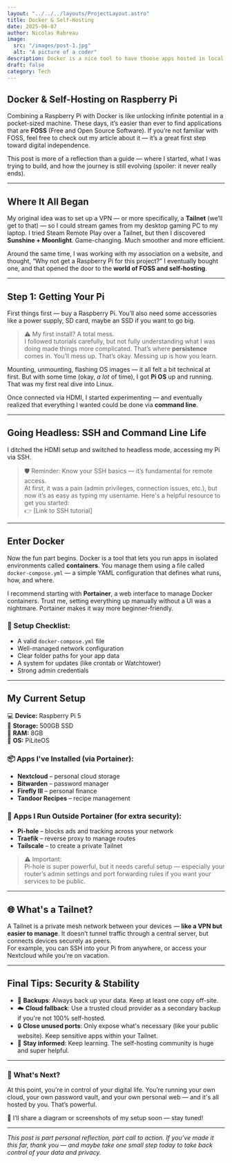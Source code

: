 ```yaml
---
layout: "../../../layouts/ProjectLayout.astro"
title: Docker & Self-Hosting
date: 2025-06-07
author: Nicolas Rabreau
image: 
  src: "/images/post-1.jpg"
  alt: "A picture of a coder"
description: Docker is a nice tool to have thoose apps hosted in local on your computer for better control of your data and less money !
draft: false
category: Tech
---
```


## Docker & Self-Hosting on Raspberry Pi

Combining a Raspberry Pi with Docker is like unlocking infinite potential in a pocket-sized machine. These days, it’s easier than ever to find applications that are **FOSS** (Free and Open Source Software). If you’re not familiar with FOSS, feel free to check out my article about it — it’s a great first step toward digital independence.

This post is more of a reflection than a guide — where I started, what I was trying to build, and how the journey is still evolving (spoiler: it never really ends).

---

## Where It All Began

My original idea was to set up a VPN — or more specifically, a **Tailnet** (we’ll get to that) — so I could stream games from my desktop gaming PC to my laptop. I tried Steam Remote Play over a Tailnet, but then I discovered **Sunshine + Moonlight**. Game-changing. Much smoother and more efficient.

Around the same time, I was working with my association on a website, and thought, “Why not get a Raspberry Pi for this project?” I eventually bought one, and that opened the door to the **world of FOSS and self-hosting**.

---

## Step 1: Getting Your Pi

First things first — buy a Raspberry Pi. You’ll also need some accessories like a power supply, SD card, maybe an SSD if you want to go big.

> ⚠️ My first install? A total mess.  
I followed tutorials carefully, but not fully understanding what I was doing made things more complicated. That’s where **persistence** comes in. You’ll mess up. That’s okay. Messing up is how you learn.

Mounting, unmounting, flashing OS images — it all felt a bit technical at first. But with some time (okay, *a lot* of time), I got **Pi OS** up and running. That was my first real dive into Linux.

Once connected via HDMI, I started experimenting — and eventually realized that everything I wanted could be done via **command line**.

---

## Going Headless: SSH and Command Line Life

I ditched the HDMI setup and switched to headless mode, accessing my Pi via SSH.

> 🛡️ Reminder: Know your SSH basics — it’s fundamental for remote access.  
At first, it was a pain (admin privileges, connection issues, etc.), but now it’s as easy as typing my username. Here's a helpful resource to get you started:  
👉 [Link to SSH tutorial]

---

## Enter Docker

Now the fun part begins. Docker is a tool that lets you run apps in isolated environments called **containers**. You manage them using a file called `docker-compose.yml` — a simple YAML configuration that defines what runs, how, and where.

I recommend starting with **Portainer**, a web interface to manage Docker containers. Trust me, setting everything up manually without a UI was a nightmare. Portainer makes it way more beginner-friendly.

### 🧱 Setup Checklist:
- A valid `docker-compose.yml` file
- Well-managed network configuration
- Clear folder paths for your app data
- A system for updates (like crontab or Watchtower)
- Strong admin credentials

---

## My Current Setup

💻 **Device:** Raspberry Pi 5  
💽 **Storage:** 500GB SSD  
🧠 **RAM:** 8GB  
🧾 **OS:** PiLiteOS

### 📦 Apps I've Installed (via Portainer):
- **Nextcloud** – personal cloud storage
- **Bitwarden** – password manager
- **Firefly III** – personal finance
- **Tandoor Recipes** – recipe management

### 🔐 Apps I Run Outside Portainer (for extra security):
- **Pi-hole** – blocks ads and tracking across your network
- **Traefik** – reverse proxy to manage routes
- **Tailscale** – to create a private Tailnet

> ⚠️ Important:  
Pi-hole is super powerful, but it needs careful setup — especially your router’s admin settings and port forwarding rules if you want your services to be public.

---

## 🌐 What's a Tailnet?

A Tailnet is a private mesh network between your devices — **like a VPN but easier to manage**. It doesn’t tunnel traffic through a central server, but connects devices securely as peers.  
For example, you can SSH into your Pi from anywhere, or access your Nextcloud while you're on vacation.

---

## Final Tips: Security & Stability

- 🔁 **Backups**: Always back up your data. Keep at least one copy off-site.
- ☁️ **Cloud fallback**: Use a trusted cloud provider as a secondary backup if you're not 100% self-hosted.
- 🔒 **Close unused ports**: Only expose what's necessary (like your public website). Keep sensitive apps within your Tailnet.
- 🧠 **Stay informed**: Keep learning. The self-hosting community is huge and super helpful.

---

### 🤖 What's Next?

At this point, you're in control of your digital life. You’re running your own cloud, your own password vault, and your own personal web — and it's all hosted by you. That’s powerful.

🧱 I’ll share a diagram or screenshots of my setup soon — stay tuned!

---

*This post is part personal reflection, part call to action. If you’ve made it this far, thank you — and maybe take one small step today to take back control of your data and privacy.*
